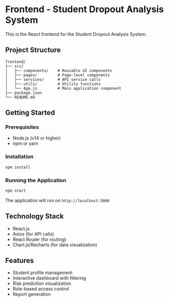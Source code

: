 # Frontend - Student Dropout Analysis System

This is the React frontend for the Student Dropout Analysis System.

## Project Structure

```
frontend/
├── src/
│   ├── components/    # Reusable UI components
│   ├── pages/         # Page-level components
│   ├── services/      # API service calls
│   ├── utils/         # Utility functions
│   └── App.js         # Main application component
├── package.json
└── README.md
```

## Getting Started

### Prerequisites
- Node.js (v14 or higher)
- npm or yarn

### Installation

```bash
npm install
```

### Running the Application

```bash
npm start
```

The application will run on `http://localhost:3000`

## Technology Stack

- React.js
- Axios (for API calls)
- React Router (for routing)
- Chart.js/Recharts (for data visualization)

## Features

- Student profile management
- Interactive dashboard with filtering
- Risk prediction visualization
- Role-based access control
- Report generation
